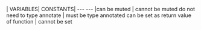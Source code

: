 | VARIABLES| CONSTANTS|
    ---        ---
|can be muted | cannot be muted
do not need to type annotate | must be type annotated
can be set as return value of function | cannot be set